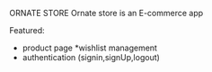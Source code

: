 ORNATE STORE 
Ornate store is an E-commerce app 

Featured:
* product page
*wishlist management
* authentication (signin,signUp,logout)
   
